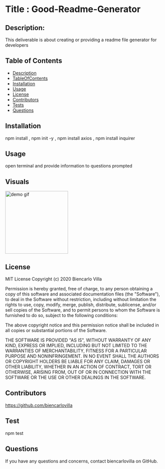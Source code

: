 
  # Title : Good-Readme-Generator
  ## Description: 
  This deliverable is about creating or providing a readme file generator for developers
  ## Table of Contents
  * [Description](#Description)
  * [TableOfContents](#TableOfContents)
  * [Installation](#Installation)
  * [Usage](#Usage)
  * [License](#license)
  * [Contributors](#Contributors)
  * [Tests](#Test)
  * [Questions](#Questions)
  
  ## Installation
  npm install
  , npm init -y
  , npm install axios
  , npm install inquirer
  ## Usage
  open terminal and provide information to questions prompted
  ## Visuals
  <img src='assets/GoodReadmeGenerator.gif' height='200px' alt='demo gif'>
  
  ## License
  MIT License
Copyright (c) 2020 Biencarlo Villa

Permission is hereby granted, free of charge, to any person obtaining a copy of this software and associated documentation files (the "Software"), to deal in the Software without restriction, including without limitation the rights to use, copy, modify, merge, publish, distribute, sublicense, and/or sell copies of the Software, and to permit persons to whom the Software is furnished to do so, subject to the following conditions:

The above copyright notice and this permission notice shall be included in all copies or substantial portions of the Software.

THE SOFTWARE IS PROVIDED "AS IS", WITHOUT WARRANTY OF ANY KIND, EXPRESS OR IMPLIED, INCLUDING BUT NOT LIMITED TO THE WARRANTIES OF MERCHANTABILITY, FITNESS FOR A PARTICULAR PURPOSE AND NONINFRINGEMENT. IN NO EVENT SHALL THE AUTHORS OR COPYRIGHT HOLDERS BE LIABLE FOR ANY CLAIM, DAMAGES OR OTHER LIABILITY, WHETHER IN AN ACTION OF CONTRACT, TORT OR OTHERWISE, ARISING FROM, OUT OF OR IN CONNECTION WITH THE SOFTWARE OR THE USE OR OTHER DEALINGS IN THE SOFTWARE.
  
  ## Contributors
   https://github.com/biencarlovilla
  
  ## Test
  npm test
  
  ## Questions
  If you have any questions and concerns, contact biencarlovilla on GitHub.
